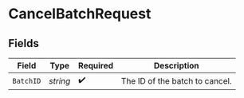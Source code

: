# CancelBatchRequest


## Fields

| Field                          | Type                           | Required                       | Description                    |
| ------------------------------ | ------------------------------ | ------------------------------ | ------------------------------ |
| `BatchID`                      | *string*                       | :heavy_check_mark:             | The ID of the batch to cancel. |
